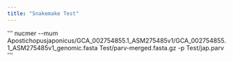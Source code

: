 ```yaml
---
title: "Snakemake Test"
---
```


'''
nucmer --mum Apostichopusjaponicus/GCA_002754855.1_ASM275485v1/GCA_002754855.1_ASM275485v1_genomic.fasta Test/parv-merged.fasta.gz -p Test/jap.parv
'''
